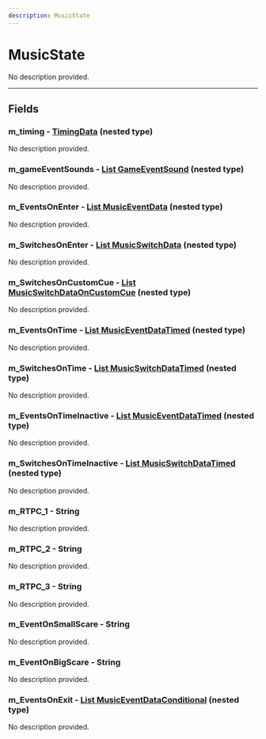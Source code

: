 ```yaml
---
description: MusicState
---
```


# MusicState

No description provided.

***

## Fields

### m_timing - [TimingData](../nested-types/TimingData.md) (nested type)

No description provided.

### m_gameEventSounds - [List GameEventSound](../nested-types/GameEventSound.md) (nested type)

No description provided.

### m_EventsOnEnter - [List MusicEventData](../nested-types/MusicEventData.md) (nested type)

No description provided.

### m_SwitchesOnEnter - [List MusicSwitchData](../nested-types/MusicSwitchData.md) (nested type)

No description provided.

### m_SwitchesOnCustomCue - [List MusicSwitchDataOnCustomCue](../nested-types/MusicSwitchDataOnCustomCue.md) (nested type)

No description provided.

### m_EventsOnTime - [List MusicEventDataTimed](../nested-types/MusicEventDataTimed.md) (nested type)

No description provided.

### m_SwitchesOnTime - [List MusicSwitchDataTimed](../nested-types/MusicSwitchDataTimed.md) (nested type)

No description provided.

### m_EventsOnTimeInactive - [List MusicEventDataTimed](../nested-types/MusicEventDataTimed.md) (nested type)

No description provided.

### m_SwitchesOnTimeInactive - [List MusicSwitchDataTimed](../nested-types/MusicSwitchDataTimed.md) (nested type)

No description provided.

### m_RTPC_1 - String

No description provided.

### m_RTPC_2 - String

No description provided.

### m_RTPC_3 - String

No description provided.

### m_EventOnSmallScare - String

No description provided.

### m_EventOnBigScare - String

No description provided.

### m_EventsOnExit - [List MusicEventDataConditional](../nested-types/MusicEventDataConditional.md) (nested type)

No description provided.
